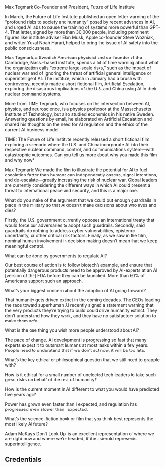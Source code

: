 Max Tegmark
Co-Founder and President, Future of Life Institute

In March, the Future of Life Institute published an open letter warning of the “profound risks to society and humanity” posed by recent advances in AI, and urged AI labs to pause the training of systems more powerful than GPT-4. That letter, signed by more than 30,000 people, including prominent figures like institute adviser Elon Musk, Apple co-founder Steve Wozniak, and writer Yuval Noah Harari, helped to bring the issue of AI safety into the public consciousness.

Max Tegmark, a Swedish American physicist and co-founder of the Cambridge, Mass.–based institute, spends a lot of time warning about what the organization calls “extreme large-scale risks,” such as the impact of nuclear war and of ignoring the threat of artificial general intelligence or superintelligent AI. The institute, which in January had a brush with controversy, recently made a short fictional film, Artificial Escalation, exploring the disastrous implications of the U.S. and China using AI in their nuclear command systems.

More from TIME
Tegmark, who focuses on the intersection between AI, physics, and neuroscience, is a physics professor at the Massachusetts Institute of Technology, but also studied economics in his native Sweden. Answering questions by email, he elaborated on Artificial Escalation and shared his thoughts on the need for AI regulation and the ethics of the current AI business model.

TIME: The Future of Life Institute recently released a short fictional film exploring a scenario where the U.S. and China incorporate AI into their respective nuclear command, control, and communications system—with catastrophic outcomes. Can you tell us more about why you made this film and why now?

Max Tegmark: We made the film to illustrate the potential for AI to fuel escalation faster than humans can independently assess, signal intentions, and de-escalate—greatly increasing the risk of nuclear war. Global leaders are currently considering the different ways in which AI could present a threat to international peace and security, and this is a major one.

What do you make of the argument that we could put enough guardrails in place in the military so that AI doesn’t make decisions about who lives and dies?

Firstly, the U.S. government currently opposes an international treaty that would force our adversaries to adopt such guardrails. Secondly, said guardrails do nothing to address cyber vulnerabilities, epistemic uncertainty, or other critical risk factors. Finally, as we saw in the film, nominal human involvement in decision making doesn’t mean that we keep meaningful control.

What can be done by governments to regulate AI?

Our best course of action is to follow biotech’s example, and ensure that potentially dangerous products need to be approved by AI-experts at an AI [version of the] FDA before they can be launched. More than 60% of Americans support such an approach.

What’s your biggest concern about the adoption of AI going forward?

That humanity gets driven extinct in the coming decades. The CEOs leading the race toward superhuman AI recently signed a statement warning that the very products they’re trying to build could drive humanity extinct. They don’t understand how they work, and they have no satisfactory solution to make them safe.

What is the one thing you wish more people understood about AI?

The pace of change. AI development is progressing so fast that many experts expect it to outsmart humans at most tasks within a few years. People need to understand that if we don’t act now, it will be too late.

What’s the key ethical or philosophical question that we still need to grapple with?

How is it ethical for a small number of unelected tech leaders to take such great risks on behalf of the rest of humanity?

How is the current moment in AI different to what you would have predicted five years ago?

Power has grown even faster than I expected, and regulation has progressed even slower than I expected.

What’s the science-fiction book or film that you think best represents the most likely AI future?

Adam McKay’s Don’t Look Up, is an excellent representation of where we are right now and where we’re headed, if the asteroid represents superintelligence.

## Credentials
